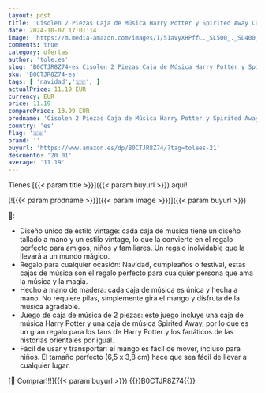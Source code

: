 ```yaml
---
layout: post
title: 'Cisolen 2 Piezas Caja de Música Harry Potter y Spirited Away Caja de Música de Madera Cajas de Música de Manivela de Madera Vintage Caja de Música de Madera Regalos para Cumpleaños Aniversario Navidad'
date: 2024-10-07 17:01:14
image: 'https://m.media-amazon.com/images/I/51aVyXHPffL._SL500_._SL400_.jpg'
comments: true
category: ofertas
author: 'tole.es'
slug: 'B0CTJR8Z74-es Cisolen 2 Piezas Caja de Música Harry Potter y Spirited...'
sku: 'B0CTJR8Z74-es'
tags: [ 'navidad','🇪🇸', ]
actualPrice: 11.19 EUR
currency: EUR
price: 11.19
comparePrice: 13.99 EUR
prodname: 'Cisolen 2 Piezas Caja de Música Harry Potter y Spirited Away Caja de Música de Madera Cajas de Música de Manivela de Madera Vintage Caja de Música de Madera Regalos para Cumpleaños Aniversario Navidad'
country: 'es'
flag: '🇪🇸'
brand: ''
buyurl: 'https://www.amazon.es/dp/B0CTJR8Z74/?tag=tolees-21'
descuento: '20.01'
average: '11.19'
---
```


Tienes [{{< param title >}}]({{< param buyurl >}}) aqui!

[![{{< param prodname >}}]({{< param image >}})]({{< param buyurl >}})

🔎:

- Diseño único de estilo vintage: cada caja de música tiene un diseño tallado a mano y un estilo vintage, lo que la convierte en el regalo perfecto para amigos, niños y familiares. Un regalo inolvidable que la llevará a un mundo mágico.
- Regalo para cualquier ocasión: Navidad, cumpleaños o festival, estas cajas de música son el regalo perfecto para cualquier persona que ama la música y la magia.
- Hecho a mano de madera: cada caja de música es única y hecha a mano. No requiere pilas, simplemente gira el mango y disfruta de la música agradable.
- Juego de caja de música de 2 piezas: este juego incluye una caja de música Harry Potter y una caja de música Spirited Away, por lo que es un gran regalo para los fans de Harry Potter y los fanáticos de las historias orientales por igual.
- Fácil de usar y transportar: el mango es fácil de mover, incluso para niños. El tamaño perfecto (6,5 x 3,8 cm) hace que sea fácil de llevar a cualquier lugar.

[🛒 Comprar!!!]({{< param buyurl >}})
{{<world>}}B0CTJR8Z74{{</world>}}
